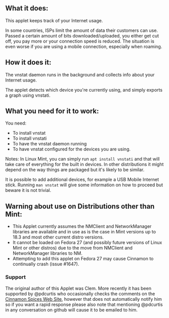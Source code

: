 ## What it does:

This applet keeps track of your Internet usage.

In some countries, ISPs limit the amount of data their customers can use. Passed a certain amount of bits downloaded/uploaded, you either get cut off, you pay more or your connection speed is reduced. The situation is even worse if you are using a mobile connection, especially when roaming.

## How it does it:

The vnstat daemon runs in the background and collects info about your Internet usage.

The applet detects which device you're currently using, and simply exports a graph using vnstati.

## What you need for it to work:

You need:
* To install vnstat
* To install vnstati
* To have the vnstat daemon running
* To have vnstat configured for the devices you are using.

Notes: In Linux Mint, you can simply run `apt install vnstati` and that will take care of everything for the built in devices. In other distributions it might depend on the way things are packaged but it's likely to be similar.

It is possible to add additional devices, for example a USB Mobile Internet stick. Running `man vnstat` will give some information on how to proceed but beware it is not trivial.


## Warning about use on Distributions other than Mint:

   * This Applet currently assumes the NMClient and NetworkManager libraries are available and in use as is the case in Mint versions up to 18.3 and most other current distro versions.
   * It  cannot be loaded on Fedora 27 (and possibly future versions of Linux Mint or other distros) due to the move from NMClient and NetworkManager libraries to NM.
   * Attempting to add this applet on Fedora 27 may cause Cinnamon to continually crash (issue #1647).

### Support

The original author of this Applet was Clem. More recently it has been supported by @pdcurtis who occasionally checks the comments on the [Cinnamon Spices Web Site](http://cinnamon-spices.linuxmint.com/applets/view/31), however that does not automatically notify him so if you want a rapid response please also note that mentioning @pdcurtis in any conversation on github will cause it to be emailed to him.

